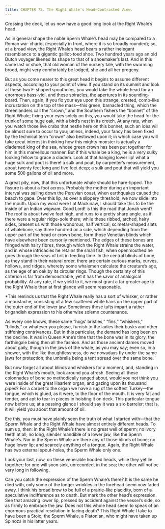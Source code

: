 ```yaml
---
title: CHAPTER 75. The Right Whale’s Head—Contrasted View.
---
```


Crossing the deck, let us now have a good long look at the Right Whale’s head.

As in general shape the noble Sperm Whale’s head may be compared to a Roman war-chariot (especially in front, where it is so broadly rounded); so, at a broad view, the Right Whale’s head bears a rather inelegant resemblance to a gigantic galliot-toed shoe. Two hundred years ago an old Dutch voyager likened its shape to that of a shoemaker’s last. And in this same last or shoe, that old woman of the nursery tale, with the swarming brood, might very comfortably be lodged, she and all her progeny.

But as you come nearer to this great head it begins to assume different aspects, according to your point of view. If you stand on its summit and look at these two F-shaped spoutholes, you would take the whole head for an enormous bass-viol, and these spiracles, the apertures in its sounding-board. Then, again, if you fix your eye upon this strange, crested, comb-like incrustation on the top of the mass—this green, barnacled thing, which the Greenlanders call the “crown,” and the Southern fishers the “bonnet” of the Right Whale; fixing your eyes solely on this, you would take the head for the trunk of some huge oak, with a bird’s nest in its crotch. At any rate, when you watch those live crabs that nestle here on this bonnet, such an idea will be almost sure to occur to you; unless, indeed, your fancy has been fixed by the technical term “crown” also bestowed upon it; in which case you will take great interest in thinking how this mighty monster is actually a diademed king of the sea, whose green crown has been put together for him in this marvellous manner. But if this whale be a king, he is a very sulky looking fellow to grace a diadem. Look at that hanging lower lip! what a huge sulk and pout is there! a sulk and pout, by carpenter’s measurement, about twenty feet long and five feet deep; a sulk and pout that will yield you some 500 gallons of oil and more.

A great pity, now, that this unfortunate whale should be hare-lipped. The fissure is about a foot across. Probably the mother during an important interval was sailing down the Peruvian coast, when earthquakes caused the beach to gape. Over this lip, as over a slippery threshold, we now slide into the mouth. Upon my word were I at Mackinaw, I should take this to be the inside of an Indian wigwam. Good Lord! is this the road that Jonah went? The roof is about twelve feet high, and runs to a pretty sharp angle, as if there were a regular ridge-pole there; while these ribbed, arched, hairy sides, present us with those wondrous, half vertical, scimetar-shaped slats of whalebone, say three hundred on a side, which depending from the upper part of the head or crown bone, form those Venetian blinds which have elsewhere been cursorily mentioned. The edges of these bones are fringed with hairy fibres, through which the Right Whale strains the water, and in whose intricacies he retains the small fish, when openmouthed he goes through the seas of brit in feeding time. In the central blinds of bone, as they stand in their natural order, there are certain curious marks, curves, hollows, and ridges, whereby some whalemen calculate the creature’s age, as the age of an oak by its circular rings. Though the certainty of this criterion is far from demonstrable, yet it has the savor of analogical probability. At any rate, if we yield to it, we must grant a far greater age to the Right Whale than at first glance will seem reasonable.

*This reminds us that the Right Whale really has a sort of whisker, or rather a moustache, consisting of a few scattered white hairs on the upper part of the outer end of the lower jaw. Sometimes these tufts impart a rather brigandish expression to his otherwise solemn countenance.

As every one knows, these same “hogs’ bristles,” “fins,” “whiskers,” “blinds,” or whatever you please, furnish to the ladies their busks and other stiffening contrivances. But in this particular, the demand has long been on the decline. It was in Queen Anne’s time that the bone was in its glory, the farthingale being then all the fashion. And as those ancient dames moved about gaily, though in the jaws of the whale, as you may say; even so, in a shower, with the like thoughtlessness, do we nowadays fly under the same jaws for protection; the umbrella being a tent spread over the same bone.

But now forget all about blinds and whiskers for a moment, and, standing in the Right Whale’s mouth, look around you afresh. Seeing all these colonnades of bone so methodically ranged about, would you not think you were inside of the great Haarlem organ, and gazing upon its thousand pipes? For a carpet to the organ we have a rug of the softest Turkey—the tongue, which is glued, as it were, to the floor of the mouth. It is very fat and tender, and apt to tear in pieces in hoisting it on deck. This particular tongue now before us; at a passing glance I should say it was a six-barreler; that is, it will yield you about that amount of oil.

Ere this, you must have plainly seen the truth of what I started with—that the Sperm Whale and the Right Whale have almost entirely different heads. To sum up, then: in the Right Whale’s there is no great well of sperm; no ivory teeth at all; no long, slender mandible of a lower jaw, like the Sperm Whale’s. Nor in the Sperm Whale are there any of those blinds of bone; no huge lower lip; and scarcely anything of a tongue. Again, the Right Whale has two external spout-holes, the Sperm Whale only one.

Look your last, now, on these venerable hooded heads, while they yet lie together; for one will soon sink, unrecorded, in the sea; the other will not be very long in following.

Can you catch the expression of the Sperm Whale’s there? It is the same he died with, only some of the longer wrinkles in the forehead seem now faded away. I think his broad brow to be full of a prairie-like placidity, born of a speculative indifference as to death. But mark the other head’s expression. See that amazing lower lip, pressed by accident against the vessel’s side, so as firmly to embrace the jaw. Does not this whole head seem to speak of an enormous practical resolution in facing death? This Right Whale I take to have been a Stoic; the Sperm Whale, a Platonian, who might have taken up Spinoza in his latter years.